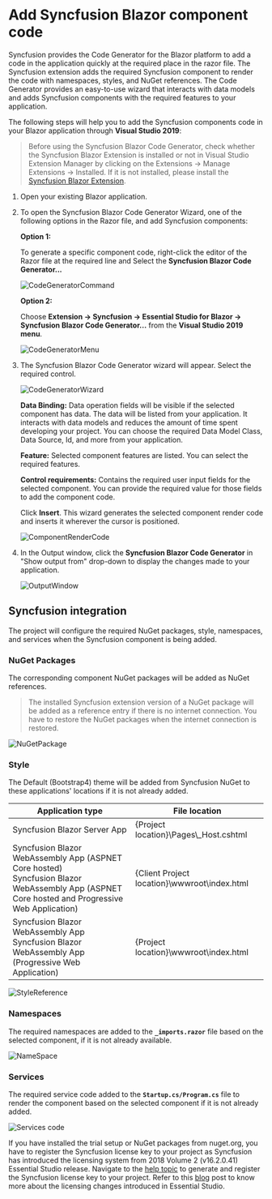 # Add Syncfusion Blazor component code

Syncfusion provides the Code Generator for the Blazor platform to add a code in the application quickly at the required place in the razor file. The Syncfusion extension adds the required Syncfusion component to render the code with namespaces, styles, and NuGet references. The Code Generator provides an easy-to-use wizard that interacts with data models and adds Syncfusion components with the required features to your application.

The following steps will help you to add the Syncfusion components code in your Blazor application through **Visual Studio 2019**:

> Before using the Syncfusion Blazor Code Generator, check whether the Syncfusion Blazor Extension is installed or not in Visual Studio Extension Manager by clicking on the Extensions -> Manage Extensions -> Installed. If it is not installed, please install the [Syncfusion Blazor Extension](https://blazor.syncfusion.com/documentation/visual-studio-integration/visual-studio-extensions/download-and-installation/).

1. Open your existing Blazor application.

2. To open the Syncfusion Blazor Code Generator Wizard, one of the following options in the Razor file, and add Syncfusion components:

   **Option 1:**

   To generate a specific component code, right-click the editor of the Razor file at the required line and Select the **Syncfusion Blazor Code Generator...**

   ![CodeGeneratorCommand](../images/Code-Generator-Command.PNG)

   **Option 2:**

   Choose **Extension -> Syncfusion -> Essential Studio for Blazor -> Syncfusion Blazor Code Generator...** from the **Visual Studio 2019 menu**.

   ![CodeGeneratorMenu](../images/Code-Generator-Menu.PNG)

3. The Syncfusion Blazor Code Generator wizard will appear. Select the required control.

    ![CodeGeneratorWizard](../images/Code-Generator-MainWizard.png)

    **Data Binding:** Data operation fields will be visible if the selected component has data. The data will be listed from your application. It interacts with data models and reduces the amount of time spent developing your project. You can choose the required Data Model Class, Data Source, Id, and more from your application.

    **Feature:** Selected component features are listed. You can select the required features.

    **Control requirements:** Contains the required user input fields for the selected component. You can provide the required value for those fields to add the component code.

    Click **Insert**. This wizard generates the selected component render code and inserts it wherever the cursor is positioned.

    ![ComponentRenderCode](../images/Code-Generator-ComponentRenderCode.PNG)

4. In the Output window, click the **Syncfusion Blazor Code Generator** in "Show output from" drop-down to display the changes made to your application.

   ![OutputWindow](../images/Code-Generator-OutputWindow.PNG)

## Syncfusion integration

The project will configure the required NuGet packages, style, namespaces, and services when the Syncfusion component is being added.

### NuGet Packages

The corresponding component NuGet packages will be added as NuGet references.

> The installed Syncfusion extension version of a NuGet package will be added as a reference entry if there is no internet connection. You have to restore the NuGet packages when the internet connection is restored.

![NuGetPackage](../images/Code-Generator-NuGetPackage.PNG)

### Style

The Default (Bootstrap4) theme will be added from Syncfusion NuGet to these applications' locations if it is not already added.

| Application type  | File location  |
|---|---|
| Syncfusion Blazor Server App | {Project location}\Pages\\_Host.cshtml |
| Syncfusion Blazor WebAssembly App (ASPNET Core hosted) <br/> Syncfusion Blazor WebAssembly App (ASPNET Core hosted and Progressive Web Application) | {Client Project location}\wwwroot\index.html  |
| Syncfusion Blazor WebAssembly App <br/> Syncfusion Blazor WebAssembly App (Progressive Web Application) | {Project location}\wwwroot\index.html|

![StyleReference](../images/Code-Generator-CDNLink.PNG)

### Namespaces

The required namespaces are added to the **`_imports.razor`** file based on the selected component, if it is not already available.

![NameSpace](../images/Code-Generator-NameSpace.PNG)

### Services

The required service code added to the **`Startup.cs/Program.cs`** file to render the component based on the selected component if it is not already added.

![Services code](../images/Code-Generator-ServicesCode.PNG)

If you have installed the trial setup or NuGet packages from nuget.org, you have to register the Syncfusion license key to your project as Syncfusion has introduced the licensing system from 2018 Volume 2 (v16.2.0.41) Essential Studio release. Navigate to the [help topic](https://help.syncfusion.com/common/essential-studio/licensing/license-key#how-to-generate-syncfusion-license-key) to generate and register the Syncfusion license key to your project. Refer to this [blog](https://blog.syncfusion.com/post/Whats-New-in-2018-Volume-2-Licensing-Changes-in-the-1620x-Version-of-Essential-Studio.aspx?_ga=2.11237684.1233358434.1587355730-230058891.1567654773) post to know more about the licensing changes introduced in Essential Studio.